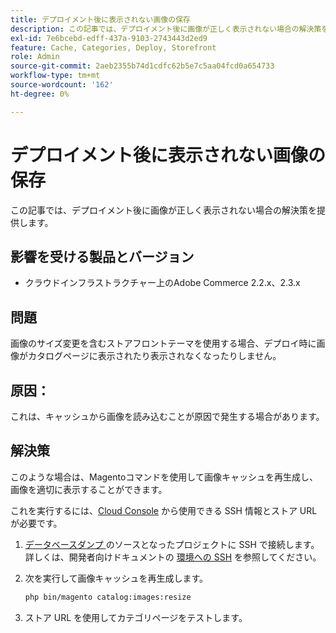 ```yaml
---
title: デプロイメント後に表示されない画像の保存
description: この記事では、デプロイメント後に画像が正しく表示されない場合の解決策を提供します。
exl-id: 7e6bcebd-edff-437a-9103-2743443d2ed9
feature: Cache, Categories, Deploy, Storefront
role: Admin
source-git-commit: 2aeb2355b74d1cdfc62b5e7c5aa04fcd0a654733
workflow-type: tm+mt
source-wordcount: '162'
ht-degree: 0%

---
```


# デプロイメント後に表示されない画像の保存

この記事では、デプロイメント後に画像が正しく表示されない場合の解決策を提供します。

## 影響を受ける製品とバージョン

* クラウドインフラストラクチャー上のAdobe Commerce 2.2.x、2.3.x

## 問題

画像のサイズ変更を含むストアフロントテーマを使用する場合、デプロイ時に画像がカタログページに表示されたり表示されなくなったりしません。

## 原因：

これは、キャッシュから画像を読み込むことが原因で発生する場合があります。

## 解決策

このような場合は、Magentoコマンドを使用して画像キャッシュを再生成し、画像を適切に表示することができます。

これを実行するには、[Cloud Console](https://experienceleague.adobe.com/docs/commerce-cloud-service/user-guide/project/overview.html) から使用できる SSH 情報とストア URL が必要です。

1. [ データベースダンプ ](/help/how-to/general/create-database-dump-on-cloud.md) のソースとなったプロジェクトに SSH で接続します。詳しくは、開発者向けドキュメントの [ 環境への SSH](https://experienceleague.adobe.com/en/docs/commerce-cloud-service/user-guide/develop/secure-connections) を参照してください。
1. 次を実行して画像キャッシュを再生成します。

   ```bash
   php bin/magento catalog:images:resize
   ```

1. ストア URL を使用してカテゴリページをテストします。
